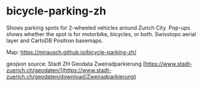 # bicycle-parking-zh
Shows parking spots for 2-wheeled vehicles around Zurich City. Pop-ups shows whether the spot is for motorbike, bicycles, or both.
Swisstopo aerial layer and CartoDB Positron basemaps.

Map: https://mirausch.github.io/bicycle-parking-zh/

geojson source: Stadt ZH Geodata Zweiradparkierung [https://www.stadt-zuerich.ch/geodaten/](https://www.stadt-zuerich.ch/geodaten/download/Zweiradparkierung)
